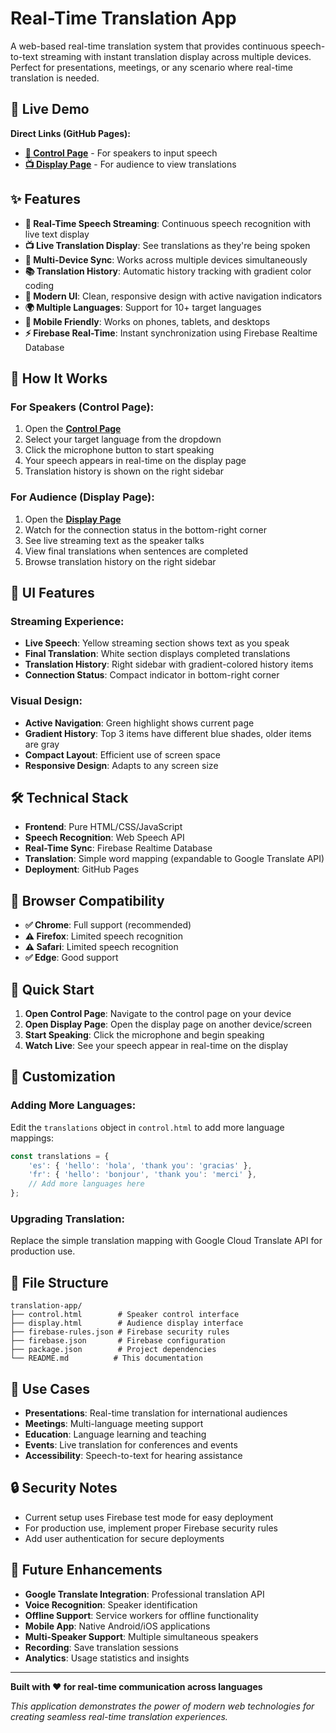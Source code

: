 # Real-Time Translation App

A web-based real-time translation system that provides continuous speech-to-text streaming with instant translation display across multiple devices. Perfect for presentations, meetings, or any scenario where real-time translation is needed.

## 🚀 Live Demo

**Direct Links (GitHub Pages):**
- **[🎤 Control Page](https://samirnarain.github.io/translation-app/control.html)** - For speakers to input speech
- **[📺 Display Page](https://samirnarain.github.io/translation-app/display.html)** - For audience to view translations

## ✨ Features

- **🎤 Real-Time Speech Streaming**: Continuous speech recognition with live text display
- **📺 Live Translation Display**: See translations as they're being spoken
- **🔄 Multi-Device Sync**: Works across multiple devices simultaneously
- **📚 Translation History**: Automatic history tracking with gradient color coding
- **🎨 Modern UI**: Clean, responsive design with active navigation indicators
- **🌍 Multiple Languages**: Support for 10+ target languages
- **📱 Mobile Friendly**: Works on phones, tablets, and desktops
- **⚡ Firebase Real-Time**: Instant synchronization using Firebase Realtime Database

## 🎯 How It Works

### **For Speakers (Control Page):**
1. Open the **[Control Page](https://samirnarain.github.io/translation-app/control.html)**
2. Select your target language from the dropdown
3. Click the microphone button to start speaking
4. Your speech appears in real-time on the display page
5. Translation history is shown on the right sidebar

### **For Audience (Display Page):**
1. Open the **[Display Page](https://samirnarain.github.io/translation-app/display.html)**
2. Watch for the connection status in the bottom-right corner
3. See live streaming text as the speaker talks
4. View final translations when sentences are completed
5. Browse translation history on the right sidebar

## 🎨 UI Features

### **Streaming Experience:**
- **Live Speech**: Yellow streaming section shows text as you speak
- **Final Translation**: White section displays completed translations
- **Translation History**: Right sidebar with gradient-colored history items
- **Connection Status**: Compact indicator in bottom-right corner

### **Visual Design:**
- **Active Navigation**: Green highlight shows current page
- **Gradient History**: Top 3 items have different blue shades, older items are gray
- **Compact Layout**: Efficient use of screen space
- **Responsive Design**: Adapts to any screen size

## 🛠️ Technical Stack

- **Frontend**: Pure HTML/CSS/JavaScript
- **Speech Recognition**: Web Speech API
- **Real-Time Sync**: Firebase Realtime Database
- **Translation**: Simple word mapping (expandable to Google Translate API)
- **Deployment**: GitHub Pages

## 📱 Browser Compatibility

- **✅ Chrome**: Full support (recommended)
- **⚠️ Firefox**: Limited speech recognition
- **⚠️ Safari**: Limited speech recognition
- **✅ Edge**: Good support

## 🚀 Quick Start

1. **Open Control Page**: Navigate to the control page on your device
2. **Open Display Page**: Open the display page on another device/screen
3. **Start Speaking**: Click the microphone and begin speaking
4. **Watch Live**: See your speech appear in real-time on the display

## 🔧 Customization

### **Adding More Languages:**
Edit the `translations` object in `control.html` to add more language mappings:

```javascript
const translations = {
    'es': { 'hello': 'hola', 'thank you': 'gracias' },
    'fr': { 'hello': 'bonjour', 'thank you': 'merci' },
    // Add more languages here
};
```

### **Upgrading Translation:**
Replace the simple translation mapping with Google Cloud Translate API for production use.

## 📁 File Structure

```
translation-app/
├── control.html        # Speaker control interface
├── display.html        # Audience display interface
├── firebase-rules.json # Firebase security rules
├── firebase.json       # Firebase configuration
├── package.json        # Project dependencies
└── README.md          # This documentation
```

## 🎯 Use Cases

- **Presentations**: Real-time translation for international audiences
- **Meetings**: Multi-language meeting support
- **Education**: Language learning and teaching
- **Events**: Live translation for conferences and events
- **Accessibility**: Speech-to-text for hearing assistance

## 🔒 Security Notes

- Current setup uses Firebase test mode for easy deployment
- For production use, implement proper Firebase security rules
- Add user authentication for secure deployments

## 🚀 Future Enhancements

- **Google Translate Integration**: Professional translation API
- **Voice Recognition**: Speaker identification
- **Offline Support**: Service workers for offline functionality
- **Mobile App**: Native Android/iOS applications
- **Multi-Speaker Support**: Multiple simultaneous speakers
- **Recording**: Save translation sessions
- **Analytics**: Usage statistics and insights

---

**Built with ❤️ for real-time communication across languages**

*This application demonstrates the power of modern web technologies for creating seamless real-time translation experiences.* 